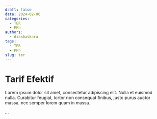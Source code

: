 ```yaml
---
draft: false 
date: 2024-02-06
categories:
  - TER
  - PPh
authors:
  - diasbaskara
tags:
  - TER
  - PPh
slug: ter
---
```


# Tarif Efektif

Lorem ipsum dolor sit amet, consectetur adipiscing elit. Nulla et euismod
nulla. Curabitur feugiat, tortor non consequat finibus, justo purus auctor
massa, nec semper lorem quam in massa.

<!-- more -->
...